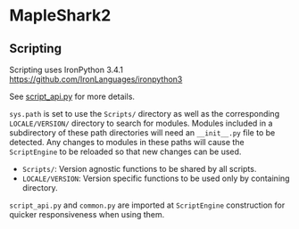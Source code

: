 ﻿MapleShark2
=========

## Scripting

Scripting uses IronPython 3.4.1 https://github.com/IronLanguages/ironpython3

See [script_api.py](MapleShark2/Resources/script_api.py) for more details.

`sys.path` is set to use the `Scripts/` directory as well as the corresponding `LOCALE/VERSION/`
directory to search for modules. Modules included in a subdirectory of these path directories
will need an `__init__.py` file to be detected. Any changes to modules in these paths will cause
the `ScriptEngine` to be reloaded so that new changes can be used.

- `Scripts/`: Version agnostic functions to be shared by all scripts.
- `LOCALE/VERSION`: Version specific functions to be used only by containing directory.

`script_api.py` and `common.py` are imported at `ScriptEngine` construction for quicker responsiveness when using them.
